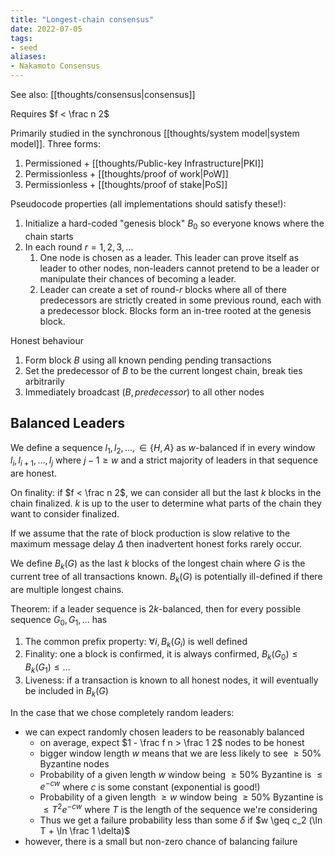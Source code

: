 ```yaml
---
title: "Longest-chain consensus"
date: 2022-07-05
tags:
- seed
aliases:
- Nakamoto Consensus
---
```


See also: [[thoughts/consensus|consensus]]

Requires $f < \frac n 2$

Primarily studied in the synchronous [[thoughts/system model|system model]]. Three forms:
1. Permissioned + [[thoughts/Public-key Infrastructure|PKI]]
2. Permissionless + [[thoughts/proof of work|PoW]]
3. Permissionless + [[thoughts/proof of stake|PoS]]

Pseudocode properties (all implementations should satisfy these!):
1. Initialize a hard-coded "genesis block" $B_0$ so everyone knows where the chain starts
2. In each round $r = 1,2,3, \dots$
	1. One node is chosen as a leader. This leader can prove itself as leader to other nodes, non-leaders cannot pretend to be a leader or manipulate their chances of becoming a leader.
	2. Leader can create a set of round-$r$ blocks where all of there predecessors are strictly created in some previous round, each with a predecessor block. Blocks form an in-tree rooted at the genesis block.

Honest behaviour
1. Form block $B$ using all known pending pending transactions
2. Set the predecessor of $B$ to be the current longest chain, break ties arbitrarily
3. Immediately broadcast $(B, predecessor)$ to all other nodes

## Balanced Leaders
We define a sequence $l_1, l_2, \dots, \in \{ H, A \}$ as $w$-balanced if in every window $l_i, l_{i + 1}, \dots, l_j$  where $j - 1 \geq w$ and a strict majority of leaders in that sequence are honest.

On finality: if $f < \frac n 2$, we can consider all but the last $k$ blocks in the chain finalized. $k$ is up to the user to determine what parts of the chain they want to consider finalized.

If we assume that the rate of block production is slow relative to the maximum message delay $\Delta$ then inadvertent honest forks rarely occur.

We define $B_k(G)$ as the last $k$ blocks of the longest chain where $G$ is the current tree of all transactions known. $B_k(G)$ is potentially ill-defined if there are multiple longest chains.

Theorem: if a leader sequence is $2k$-balanced, then for every possible sequence $G_0, G_1, \dots$ has
1. The common prefix property: $\forall i, B_k(G_i)$ is well defined
2. Finality: one a block is confirmed, it is always confirmed, $B_k(G_0) \leq B_k(G_1) \leq \dots$
3. Liveness: if a transaction is known to all honest nodes, it will eventually be included in $B_k(G)$

In the case that we chose completely random leaders:
- we can expect randomly chosen leaders to be reasonably balanced
	- on average, expect $1 - \frac f n > \frac 1 2$ nodes to be honest
	- bigger window length $w$ means that we are less likely to see $\geq 50\%$ Byzantine nodes
	- Probability of a given length $w$ window being $\geq 50\%$ Byzantine is $\leq e^{-cw}$ where $c$ is some constant (exponential is good!)
	- Probability of a given length $\geq w$ window being $\geq 50 \%$ Byzantine is $\leq T^2 e^{-cw}$ where $T$ is the length of the sequence we're considering
	- Thus we get a failure probability less than some $\delta$ if $w \geq c_2 (\ln T + \ln \frac 1 \delta)$
- however, there is a small but non-zero chance of balancing failure